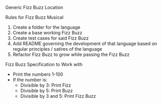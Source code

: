 Generic Fizz Buzz Location

Rules for Fizz Buzz Musical

  1) Create a folder for the language
  2) Create a base working Fizz Buzz
  3) Create test cases for said Fizz Buzz
  4) Add README governing the development of that language based on regular principles / satires of the language
  5) Refactor Fizz Buzz to grow while passing the Fizz Buzz

Fizz Buzz Specification to Work with

 * Print the numbers 1-100
 * If the number is:
   * Divisible by 3: Print Fizz
   * Divisible by 5: Print Buzz
   * Divisible by 3 and 5: Print Fizz Buzz
  